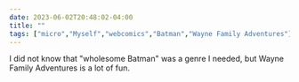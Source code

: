 ---date: 2023-06-02T20:48:02-04:00title: ""tags: ["micro","Myself","webcomics","Batman","Wayne Family Adventures"]---I did not know that "wholesome Batman" was a genre I needed, but Wayne Family Adventures is a lot of fun.